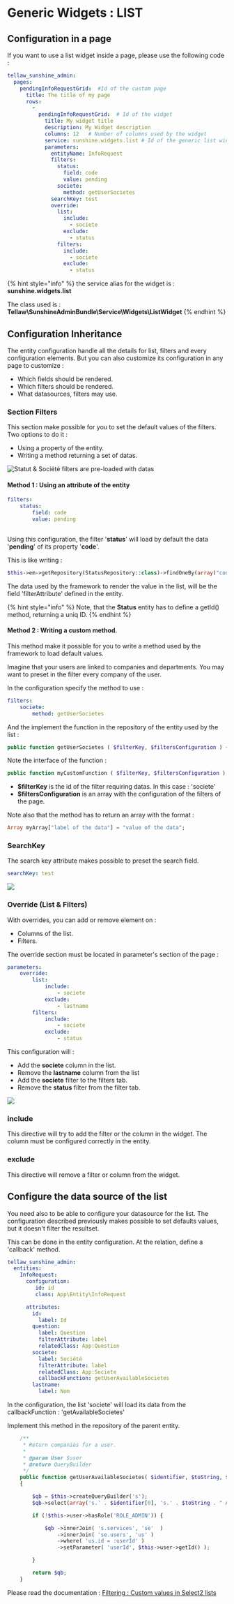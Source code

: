 # Generic Widgets : LIST

## Configuration in a page

If you want to use a list widget inside a page, please use the following code :

```yaml
tellaw_sunshine_admin:
  pages:
    pendingInfoRequestGrid:  #Id of the custom page
      title: The title of my page 
      rows:
        -
          pendingInfoRequestGrid:  # Id of the widget
            title: My widget title
            description: My Widget description
            columns: 12   # Number of columns used by the widget
            service: sunshine.widgets.list # Id of the generic list widget
            parameters:
              entityName: InfoRequest
              filters:
                status:
                  field: code
                  value: pending
                societe:
                  method: getUserSocietes
              searchKey: test
              override:
                list:
                  include:
                    - societe
                  exclude:
                    - status
                filters:
                  include:
                    - societe
                  exclude:
                    - status

```

{% hint style="info" %}
the service alias for the widget is : **sunshine.widgets.list**

The class used is : **Tellaw\SunshineAdminBundle\Service\Widgets\ListWidget**
{% endhint %}

## Configuration Inheritance

The entity configuration handle all the details for list, filters and every configuration elements. But you can also customize its configuration in any page to customize :

* Which fields should be rendered.
* Which filters should be rendered.
* What datasources, filters may use.

### Section Filters

This section make possible for you to set the default values of the filters. Two options to do it :

* Using a property of the entity.
* Writing a method returning a set of datas.

![Statut &amp; Soci&#xE9;t&#xE9; filters are pre-loaded with datas](.gitbook/assets/filter-many-many.png)

#### Method 1 : Using an attribute of the entity

```yaml
filters:
	status:
		field: code
		value: pending
	
```

Using this configuration, the filter '**status**' will load by default the data '**pending**' of its property '**code**'.

This is like writing :

```php
$this->em->getRepository(StatusRepository::class)->findOneBy(array("code" => "pending"))
```

The data used by the framework to render the value in the list, will be the field 'filterAttribute' defined in the entity.

{% hint style="info" %}
Note, that the **Status** entity has to define a getId\(\) method, returning a uniq ID.
{% endhint %}

#### Method 2 : Writing a custom method.

This method make it possible for you to write a method used by the framework to load default values.

Imagine that your users are linked to companies and departments. You may want to preset in the filter every company of the user.

In the configuration specify the method to use :

```yaml
filters:    
	societe:
		method: getUserSocietes
```

And the implement the function in the repository of the entity used by the list :

```php
public function getUserSocietes ( $filterKey, $filtersConfiguration ) {    $qb = $this->createQueryBuilder('s');    $qb->select(array('s.id', 's.label'));        if (!$this->user->hasRole('ROLE_ADMIN')) {        $qb ->innerJoin( 's.services', 'se'  )            ->innerJoin( 'se.users', 'us' )            ->where( 'us.id = :userId' )            ->setParameter( 'userId', $this->user->getId() );    }    $query = $qb->getQuery();    $results = $query->getResult();    $output = array();    foreach ($results as $result) {        $output[$result["label"]] = $result["id"];    }    return $output;}
```

Note the interface of the function :

```php
public function myCustomFunction ( $filterKey, $filtersConfiguration );
```

* **$filterKey** is the id of the filter requiring datas. In this case : 'societe'
* **$filtersConfiguration** is an array with the configuration of the filters of the page.

Note also that the method has to return an array with the format :

```php
Array myArray["label of the data"] = "value of the data";
```

### SearchKey

The search key attribute makes possible to preset the search field.

```yaml
searchKey: test
```

![](.gitbook/assets/searchpreset.png)

### Override \(List & Filters\)

With overrides, you can add or remove element on :

* Columns of the list.
* Filters.

The override section must be located in parameter's section of the page :

```yaml
parameters:
	override:
		list:
			include:
				- societe
			exclude:
				- lastname
		filters:
			include:
				- societe
			exclude:
				- status

```

This configuration will :

* Add the **societe** column in the list.
* Remove the **lastname** column from the list
* Add the **societe** filter to the filters tab.
* Remove the **status** filter from the filter tab.

![](.gitbook/assets/filtered.png)

### include

This directive will try to add the filter or the column in the widget. The column must be configured correctly in the entity.

### exclude

This directive will remove a filter or column from the widget.



## Configure the data source of the list

You need also to be able to configure your datasource for the list. The configuration described previously makes possible to set defaults values, but it doesn't filter the resultset.

This can be done in the entity configuration. At the relation, define a 'callback' method.

```yaml
tellaw_sunshine_admin:
  entities:
    InfoRequest:
      configuration:
         id: id
         class: App\Entity\InfoRequest

      attributes:
        id:
          label: Id
        question:
          label: Question
          filterAttribute: label
          relatedClass: App:Question
        societe:
          label: Société
          filterAttribute: label
          relatedClass: App:Societe
          callbackFunction: getUserAvailableSocietes
        lastname:
          label: Nom
```

In the configuration, the list 'societe' will load its data from the callbackFunction : 'getAvailableSocietes'

Implement this method in the repository of the parent entity.

```php
    /**
     * Return companies for a user.
     *
     * @param User $user
     * @return QueryBuilder
     */
    public function getUserAvailableSocietes( $identifier, $toString, $query )
    {

        $qb = $this->createQueryBuilder('s');
        $qb->select(array('s.' . $identifier[0], 's.' . $toString . " AS text"));

        if (!$this->user->hasRole('ROLE_ADMIN')) {

            $qb ->innerJoin( 's.services', 'se'  )
                ->innerJoin( 'se.users', 'us' )
                ->where( 'us.id = :userId' )
                ->setParameter( 'userId', $this->user->getId() );

        }

        return $qb;
    }
```

Please read the documentation : [Filtering : Custom values in Select2 lists](filtering-custom-values-in-select2-lists.md)



